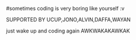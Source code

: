 #sometimes coding is very boring like yourself :v

SUPPORTED BY UCUP,JONO,ALVIN,DAFFA,WAYAN


just wake up and coding again AWKWAKAKAWKAK
